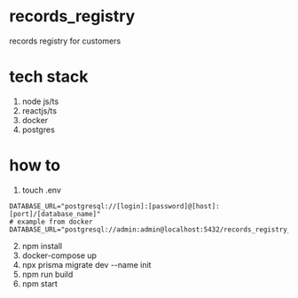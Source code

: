 # records_registry
records registry for customers

# tech stack
1. node js/ts
2. reactjs/ts
3. docker
4. postgres

# how to
1. touch .env
  ```
  DATABASE_URL="postgresql://[login]:[password]@[host]:[port]/[database_name]"
  # example from docker
  DATABASE_URL="postgresql://admin:admin@localhost:5432/records_registry_db"
```
2. npm install
3. docker-compose up
4. npx prisma migrate dev --name init
5. npm run build
6. npm start
